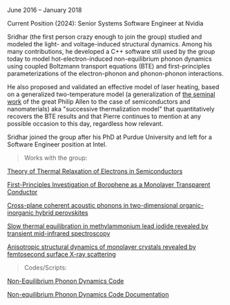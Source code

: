 June 2016 – January 2018

Current Position (2024): Senior Systems Software Engineer at Nvidia <a href="https://www.linkedin.com/in/sridhar-sadasivam-52291517/"><i class="fa-brands fa-linkedin-in"></i></a> <a href="https://scholar.google.com/citations?user=phhJuukAAAAJ&hl=en"><i class="ai ai-google-scholar-square ai-3x"></i></a>

Sridhar (the first person crazy enough to join the group) studied and modeled the light- and voltage-induced structural dynamics. Among his many contributions, he developed a C++ software still used by the group today to model hot-electron-induced non-equilibrium phonon dynamics using coupled Boltzmann transport equations (BTE)  and first-principles parameterizations of the electron-phonon and phonon-phonon interactions.

He also proposed and validated an effective model of laser heating, based on a generalized two-temperature model (a generalization of <a href="https://doi.org/10.1103/PhysRevLett.59.1460"> the seminal work</a> of the great Philip Allen to the case of semiconductors and nanomaterials) aka "successive thermalization model" that quantitatively recovers the BTE results and that Pierre continues to mention at any possible occasion to this day, regardless how relevant.

Sridhar joined the group after his PhD at Purdue University and left for a Software Engineer position at Intel.

> Works with the group:

<a href="https://doi.org/10.1103/PhysRevLett.119.136602">Theory of Thermal Relaxation of Electrons in Semiconductors</a>

<a href="https://doi.org/10.1021/acs.jpcc.7b10197">First-Principles Investigation of Borophene as a Monolayer Transparent Conductor</a>

<a href="https://doi.org/10.1038/s41467-018-04429-9">Cross-plane coherent acoustic phonons in two-dimensional organic-inorganic hybrid perovskites</a>

<a href="https://doi.org/10.1038/s41467-018-05015-9">Slow thermal equilibration in methylammonium lead iodide revealed by transient mid-infrared spectroscopy</a>

<a href="https://doi.org/10.1038/s41566-019-0387-5">Anisotropic structural dynamics of monolayer crystals revealed by femtosecond surface X-ray scattering</a>

> Codes/Scripts: 

<a href="https://github.com/PierreTDarancet/NEPhononDynamics">Non-Equilibrium Phonon Dynamics Code</a>

<a href="https://pierretdarancet.github.io/NEPhononDynamics/">Non-equilibrium Phonon Dynamics Code Documentation</a>
